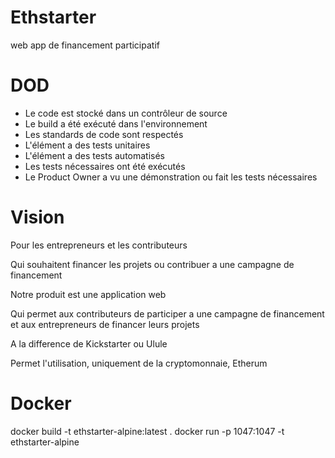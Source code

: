 # Ethstarter
web app de financement participatif


# DOD
  - Le code est stocké dans un contrôleur de source
  - Le build a été exécuté dans l'environnement
  - Les standards de code sont respectés
  - L'élément a des tests unitaires
  - L'élément a des tests automatisés
  - Les tests nécessaires ont été exécutés
  - Le Product Owner a vu une démonstration ou fait les tests nécessaires
  
  # Vision

Pour les entrepreneurs et les contributeurs

Qui souhaitent financer les projets ou contribuer a une campagne de financement

Notre produit est une application web

Qui permet aux contributeurs de participer a une campagne de financement et aux entrepreneurs de financer leurs projets

A la difference de Kickstarter ou Ulule

Permet l'utilisation, uniquement de la cryptomonnaie, Etherum

# Docker
docker build -t ethstarter-alpine:latest .
docker run -p 1047:1047 -t ethstarter-alpine

